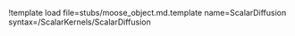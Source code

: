 !template load file=stubs/moose_object.md.template name=ScalarDiffusion syntax=/ScalarKernels/ScalarDiffusion